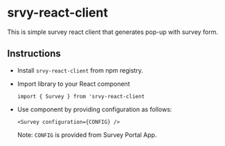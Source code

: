 # srvy-react-client

This is simple survey react client that generates pop-up with survey form.

## Instructions

- Install `srvy-react-client` from npm registry.
- Import library to your React component

  `import { Survey } from 'srvy-react-client`
  
- Use component by providing configuration as follows:

   `<Survey configuration={CONFIG} />`

   Note: `CONFIG` is provided from Survey Portal App.

